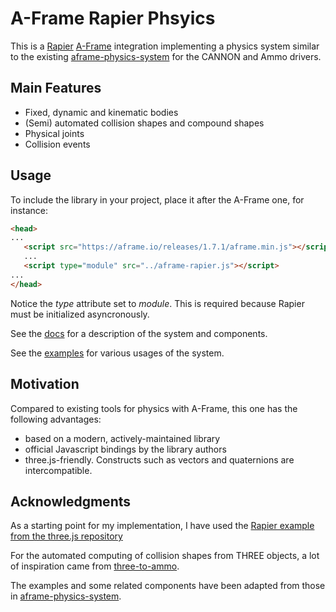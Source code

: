 # A-Frame Rapier Phsyics

This is a [Rapier](https://rapier.rs/) [A-Frame](https://aframe.io/)
integration implementing a physics system similar to the existing
[aframe-physics-system](https://github.com/c-frame/aframe-physics-system)
for the CANNON and Ammo drivers.

## Main Features

* Fixed, dynamic and kinematic bodies
* (Semi) automated collision shapes and compound shapes
* Physical joints
* Collision events

## Usage

To include the library in your project, place it after the A-Frame one, for instance:
```html
<head>
...
   <script src="https://aframe.io/releases/1.7.1/aframe.min.js"></script>
   ...
   <script type="module" src="../aframe-rapier.js"></script>
...
</head>
```

Notice the *type* attribute set to *module*. This is required because
Rapier must be initialized asyncronously.

See the [docs](docs/) for a description of the system and components.

See the [examples](examples/) for various usages of the system.

## Motivation

Compared to existing tools for physics with A-Frame, this one has the
following advantages:

* based on a modern, actively-maintained library 
* official Javascript bindings by the library authors
* three.js-friendly. Constructs such as vectors and quaternions are intercompatible.

## Acknowledgments

As a starting point for my implementation, I have used the [Rapier
example from the three.js
repository](https://github.com/mrdoob/three.js/blob/master/examples/jsm/physics/RapierPhysics.js)

For the automated computing of collision shapes from THREE objects, a
lot of inspiration came from
[three-to-ammo](https://github.com/c-frame/three-to-ammo).

The examples and some related components have been adapted from those
in
[aframe-physics-system](https://github.com/c-frame/aframe-physics-system).

